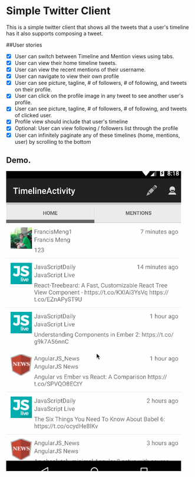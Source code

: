 # Simple Twitter Client
This is a simple twitter client that shows all the tweets that a user's timeline has it also supports composing a tweet.

##User stories
* [x] User can switch between Timeline and Mention views using tabs.
* [x] User can view their home timeline tweets.
* [x] User can view the recent mentions of their username.
* [x] User can navigate to view their own profile
* [x] User can see picture, tagline, # of followers, # of following, and tweets on their profile.
* [x] User can click on the profile image in any tweet to see another user's profile.
* [x] User can see picture, tagline, # of followers, # of following, and tweets of clicked user.
* [x] Profile view should include that user's timeline
* [x] Optional: User can view following / followers list through the profile
* [x] User can infinitely paginate any of these timelines (home, mentions, user) by scrolling to the bottom

## Demo.
![Demo](https://github.com/FrancisMengx/SimpleTwitterClient/blob/master/Demo.gif)
